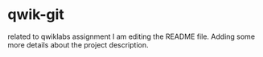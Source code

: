 # qwik-git
related to qwiklabs assignment
I am editing the README file. Adding some more details about the project description.
